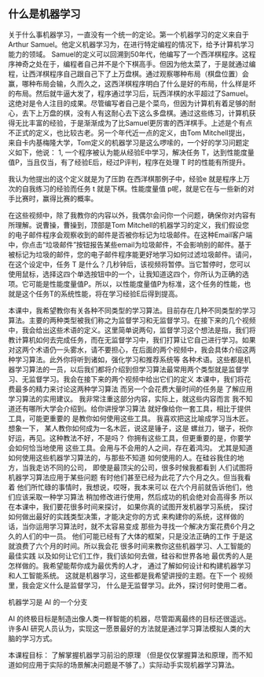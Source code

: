 ## 什么是机器学习
关于什么事机器学习，一直没有一个统一的定论。第一个机器学习的定义来自于Arthur Samuel。他定义机器学习为，在进行特定编程的情况下，给予计算机学习能力的领域。
Samuel的定义可以回溯到50年代，他编写了一个西洋棋程序。这程序神奇之处在于，编程者自己并不是个下棋高手。但因为他太菜了，于是就通过编程，让西洋棋程序自己跟自己下了上万盘棋。通过观察哪种布局（棋盘位置）会赢，哪种布局会输，久而久之，这西洋棋程序明白了什么是好的布局，什么样是坏的布局。然后就牛逼大发了，程序通过学习后，玩西洋棋的水平超过了Samuel。这绝对是令人注目的成果。尽管编写者自己是个菜鸟，但因为计算机有着足够的耐心，去下上万盘的棋，没有人有这耐心去下这么多盘棋。通过这些练习，计算机获得无比丰富的经验，于是渐渐成为了比Samuel更厉害的西洋棋手。上述是个有点不正式的定义，也比较古老。另一个年代近一点的定义，由Tom Mitchell提出，来自卡内基梅隆大学，Tom定义的机器学习是这么啰嗦的，一个好的学习问题定义如下，他说：
1, 一个程序被认为能从经验E中学习，解决任务 T，达到性能度量值P，当且仅当，有了经验E后，经过P评判，程序在处理 T 时的性能有所提升。

我认为他提出的这个定义就是为了压韵
在西洋棋那例子中，经验e 就是程序上万次的自我练习的经验而任务 t 就是下棋。性能度量值 p呢，就是它在与一些新的对手比赛时，赢得比赛的概率。
 
 在这些视频中，除了我教你的内容以外，我偶尔会问你一个问题，确保你对内容有所理解。说曹操，曹操到，顶部是Tom Mitchell的机器学习的定义，我们假设您的电子邮件程序会观察收到的邮件是否被你标记为垃圾邮件。在这种Email客户端中，你点击“垃圾邮件”按钮报告某些email为垃圾邮件，不会影响别的邮件。基于被标记为垃圾的邮件，您的电子邮件程序能更好地学习如何过滤垃圾邮件。请问，在这个设定中，任务 T 是什么？几秒钟后，该视频将暂停。当它暂停时，您可以使用鼠标，选择这四个单选按钮中的一个，让我知道这四个，你所认为正确的选项。它可能是性能度量值P。所以，以性能度量值P为标准，这个任务的性能，也就是这个任务T的系统性能，将在学习经验E后得到提高。
 
 本课中，我希望教你有关各种不同类型的学习算法。目前存在几种不同类型的学习算法。主要的两种类型被我们称之为监督学习和无监督学习。在接下来的几个视频中，我会给出这些术语的定义。这里简单说两句，监督学习这个想法是指，我们将教计算机如何去完成任务，而在无监督学习中，我们打算让它自己进行学习。如果对这两个术语仍一头雾水，请不要担心，在后面的两个视频中，我会具体介绍这两种学习算法。此外你将听到诸如，强化学习和推荐系统等 各种术语。这些都是机器学习算法的一员，以后我们都将介绍到但学习算法最常用两个类型就是监督学习、无监督学习。我会在接下来的两个视频中给出它们的定义
 本课中，我们将花费最多的精力来讨论这两种学习算法
 而另一个会花费大量时间的任务是
 了解应用学习算法的实用建议。
 我非常注重这部分内容，实际上，就这些内容而言
 我不知道还有哪所大学会介绍到。给你讲授学习算法
 就好像给你一套工具，相比于提供工具，可能更重要的
 是教你如何使用这些工具。
 我喜欢把这比喻成学习当木匠。想象一下，
 某人教你如何成为一名木匠，说这是锤子，这是
 螺丝刀，锯子，祝你好运，再见。这种教法不好，不是吗？
 你拥有这些工具，但更重要的是，你要学会如何恰当地使用
 这些工具。会用与不会用的人之间，存在着鸿沟。
 尤其是知道如何使用这些机器学习算法的，与那些不知道
 如何使用的人。在硅谷我住的地方，当我走访不同的公司，
 即使是最顶尖的公司，很多时候我都看到
 人们试图将机器学习算法应用于某些问题
 有时他们甚至已经为此花了六个月之久。但当我看着
 他们所忙碌的事情时，我想说，哎呀，我本来可以
 在六个月前就告诉他们，他们应该采取一种学习算法
 稍加修改进行使用，然后成功的机会绝对会高得多
 所以在本课中，我们要花很多时间来探讨，
 如果你真的试图开发机器学习系统，
 探讨如何做出最好的实践类型决策，才能决定你的方式
 来构建你的系统，这样做的话，当你运用学习算法时，就不太容易变成
 那些为寻找一个解决方案花费6个月之久的人们的中一员。
 他们可能已经有了大体的框架，只是没法正确的工作
 于是这就浪费了六个月的时间。所以我会花
 很多时间来教你这些机器学习、人工智能的最佳实践
 以及如何让它们工作，我们该如何去做，硅谷和世界各地
 最优秀的人是怎样做的。我希望能帮你成为最优秀的人才，
 通过了解如何设计和构建机器学习和人工智能系统。
 这就是机器学习，这些都是我希望讲授的主题。在下一个
 视频里，我会定义什么是监督学习，
 什么是无监督学习。此外，探讨何时使用二者。
 
 
机器学习是 AI 的一个分支

AI 的终极目标是制造出像人类一样智能的机器，尽管距离最终的目标还很遥远。许多AI 研究人员认为，实现这一愿景最好的方法就是通过学习算法模拟人类的大脑的学习方式。

本课程目标：
   了解掌握机器学习前沿的原理
   （但是仅仅掌握算法和原理，而不知道如何应用于实际的场景解决问题是不够了。）实际动手实现机器学习算法。
   
   